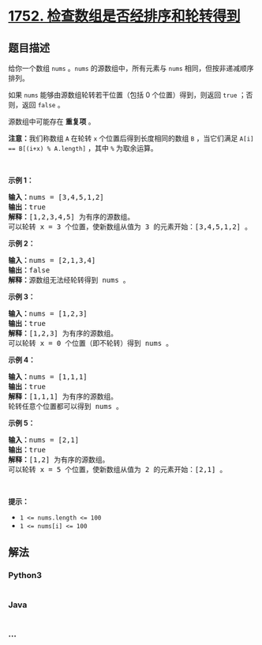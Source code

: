 # [1752. 检查数组是否经排序和轮转得到](https://leetcode-cn.com/problems/check-if-array-is-sorted-and-rotated)



## 题目描述

<!-- 这里写题目描述 -->

<p>给你一个数组 <code>nums</code> 。<code>nums</code> 的源数组中，所有元素与 <code>nums</code> 相同，但按非递减顺序排列。</p>

<p>如果 <code>nums</code> 能够由源数组轮转若干位置（包括 0 个位置）得到，则返回 <code>true</code><em> </em>；否则，返回 <code>false</code> 。</p>

<p>源数组中可能存在 <strong>重复项</strong> 。</p>

<p><strong>注意：</strong>我们称数组 <code>A</code> 在轮转 <code>x</code> 个位置后得到长度相同的数组 <code>B</code> ，当它们满足 <code>A[i] == B[(i+x) % A.length]</code> ，其中 <code>%</code> 为取余运算。</p>

<p> </p>

<p><strong>示例 1：</strong></p>

<pre>
<strong>输入：</strong>nums = [3,4,5,1,2]
<strong>输出：</strong>true
<strong>解释：</strong>[1,2,3,4,5] 为有序的源数组。
可以轮转 x = 3 个位置，使新数组从值为 3 的元素开始：[3,4,5,1,2] 。
</pre>

<p><strong>示例 2：</strong></p>

<pre>
<strong>输入：</strong>nums = [2,1,3,4]
<strong>输出：</strong>false
<strong>解释：</strong>源数组无法经轮转得到 nums 。
</pre>

<p><strong>示例 3：</strong></p>

<pre>
<strong>输入：</strong>nums = [1,2,3]
<strong>输出：</strong>true
<strong>解释：</strong>[1,2,3] 为有序的源数组。
可以轮转 x = 0 个位置（即不轮转）得到 nums 。
</pre>

<p><strong>示例 4：</strong></p>

<pre>
<strong>输入：</strong>nums = [1,1,1]
<strong>输出：</strong>true
<strong>解释：</strong>[1,1,1] 为有序的源数组。
轮转任意个位置都可以得到 nums 。
</pre>

<p><strong>示例 5：</strong></p>

<pre>
<strong>输入：</strong>nums = [2,1]
<strong>输出：</strong>true
<strong>解释：</strong>[1,2] 为有序的源数组。
可以轮转 x = 5 个位置，使新数组从值为 2 的元素开始：[2,1] 。
</pre>

<p> </p>

<p><strong>提示：</strong></p>

<ul>
	<li><code>1 <= nums.length <= 100</code></li>
	<li><code>1 <= nums[i] <= 100</code></li>
</ul>


## 解法

<!-- 这里可写通用的实现逻辑 -->

<!-- tabs:start -->

### **Python3**

<!-- 这里可写当前语言的特殊实现逻辑 -->

```python

```

### **Java**

<!-- 这里可写当前语言的特殊实现逻辑 -->

```java

```

### **...**

```

```

<!-- tabs:end -->
